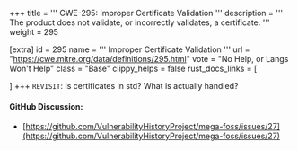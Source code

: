 +++
title = '''
CWE-295: Improper Certificate Validation
'''
description	= '''
The product does not validate, or incorrectly validates, a certificate.
'''
weight = 295

[extra]
id = 295
name = '''
Improper Certificate Validation
'''
url = "https://cwe.mitre.org/data/definitions/295.html"
vote = "No Help, or Langs Won't Help"
class = "Base"
clippy_helps = false
rust_docs_links = [

]
+++
`REVISIT`: Is certificates in std? What is actually handled?

#### GitHub Discussion:
- [https://github.com/VulnerabilityHistoryProject/mega-foss/issues/27](https://github.com/VulnerabilityHistoryProject/mega-foss/issues/27)
